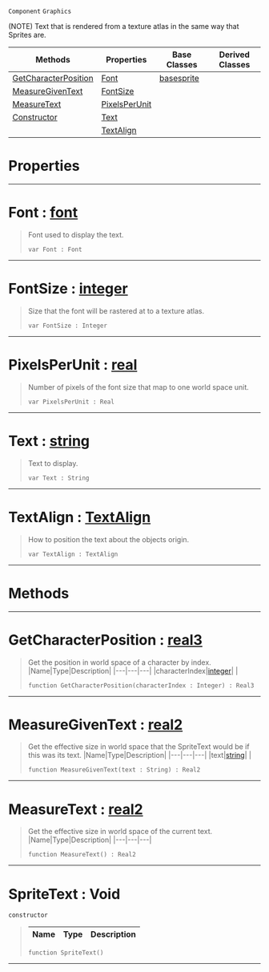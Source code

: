  `Component` `Graphics`



(NOTE) Text that is rendered from a texture atlas in the same way that Sprites are.

|Methods|Properties|Base Classes|Derived Classes|
|---|---|---|---|
|[ GetCharacterPosition](https://github.com/ZilchEngine/ZilchDocs/blob/master/code_reference/class_reference/spritetext.md#getcharacterposition-zer)|[ Font](https://github.com/ZilchEngine/ZilchDocs/blob/master/code_reference/class_reference/spritetext.md#font-zilch-engine-documen)|[basesprite](https://github.com/ZilchEngine/ZilchDocs/blob/master/code_reference/class_reference/basesprite.md)| |
|[ MeasureGivenText](https://github.com/ZilchEngine/ZilchDocs/blob/master/code_reference/class_reference/spritetext.md#measuregiventext-zilch-en)|[ FontSize](https://github.com/ZilchEngine/ZilchDocs/blob/master/code_reference/class_reference/spritetext.md#fontsize-zilch-engine-doc)| | |
|[ MeasureText](https://github.com/ZilchEngine/ZilchDocs/blob/master/code_reference/class_reference/spritetext.md#measuretext-zilch-engine)|[ PixelsPerUnit](https://github.com/ZilchEngine/ZilchDocs/blob/master/code_reference/class_reference/spritetext.md#pixelsperunit-zilch-engin)| | |
|[ Constructor](https://github.com/ZilchEngine/ZilchDocs/blob/master/code_reference/class_reference/spritetext.md#spritetext-void)|[ Text](https://github.com/ZilchEngine/ZilchDocs/blob/master/code_reference/class_reference/spritetext.md#text-zilch-engine-documen)| | |
| |[ TextAlign](https://github.com/ZilchEngine/ZilchDocs/blob/master/code_reference/class_reference/spritetext.md#textalign-zilch-engine-do)| | |


 #  Properties


---  
 #  Font : [font](https://github.com/ZilchEngine/ZilchDocs/blob/master/code_reference/class_reference/font.md)

> Font used to display the text.
> ``` lang=cpp, name=Nada
> var Font : Font


---  
 #  FontSize : [integer](https://github.com/ZilchEngine/ZilchDocs/blob/master/code_reference/nada_base_types/integer.md)

> Size that the font will be rastered at to a texture atlas.
> ``` lang=cpp, name=Nada
> var FontSize : Integer


---  
 #  PixelsPerUnit : [real](https://github.com/ZilchEngine/ZilchDocs/blob/master/code_reference/nada_base_types/real.md)

> Number of pixels of the font size that map to one world space unit.
> ``` lang=cpp, name=Nada
> var PixelsPerUnit : Real


---  
 #  Text : [string](https://github.com/ZilchEngine/ZilchDocs/blob/master/code_reference/nada_base_types/string.md)

> Text to display.
> ``` lang=cpp, name=Nada
> var Text : String


---  
 #  TextAlign : [TextAlign](https://github.com/ZilchEngine/ZilchDocs/blob/master/code_reference/enum_reference.md#textalign)

> How to position the text about the objects origin.
> ``` lang=cpp, name=Nada
> var TextAlign : TextAlign


---  
 #  Methods


---  
 #  GetCharacterPosition : [real3](https://github.com/ZilchEngine/ZilchDocs/blob/master/code_reference/nada_base_types/real3.md)

> Get the position in world space of a character by index.
> |Name|Type|Description|
> |---|---|---|
> |characterIndex|[integer](https://github.com/ZilchEngine/ZilchDocs/blob/master/code_reference/nada_base_types/integer.md)| |
> ``` lang=cpp, name=Nada
> function GetCharacterPosition(characterIndex : Integer) : Real3
> ``` 


---  
 #  MeasureGivenText : [real2](https://github.com/ZilchEngine/ZilchDocs/blob/master/code_reference/nada_base_types/real2.md)

> Get the effective size in world space that the SpriteText would be if this was its text.
> |Name|Type|Description|
> |---|---|---|
> |text|[string](https://github.com/ZilchEngine/ZilchDocs/blob/master/code_reference/nada_base_types/string.md)| |
> ``` lang=cpp, name=Nada
> function MeasureGivenText(text : String) : Real2
> ``` 


---  
 #  MeasureText : [real2](https://github.com/ZilchEngine/ZilchDocs/blob/master/code_reference/nada_base_types/real2.md)

> Get the effective size in world space of the current text.
> |Name|Type|Description|
> |---|---|---|
> ``` lang=cpp, name=Nada
> function MeasureText() : Real2
> ``` 


---  
 #  SpriteText : Void

 `constructor`

> 
> |Name|Type|Description|
> |---|---|---|
> ``` lang=cpp, name=Nada
> function SpriteText()
> ``` 


---  
 

 
